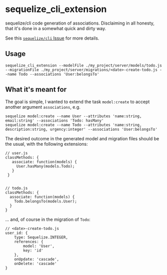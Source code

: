 # sequelize_cli_extension

sequelize/cli code generation of associations. Disclaiming in all honesty, that it's done in a somewhat quick and dirty way.

See this [`sequelize/cli` Issue](https://github.com/sequelize/cli/issues/435) for more details.

## Usage

`sequelize_cli_extension --modelFile ./my_project/server/models/todo.js --migrationFile ./my_project/server/migrations/<date>-create-todo.js --name Todo --associations 'User:belongsTo'`

## What it's meant for

The goal is simple, I wanted to extend the task `model:create`  to accept another argument `associations`, e.g. 
    
    sequelize model:create --name User --attributes 'name:string, email:string' --associations 'Todo: hasMany'
    sequelize model:create --name Todo --attributes 'name:string, description:string, urgency:integer' --associations 'User:belongsTo'

The desired outcome in the generated model and migration files should be the usual, with the following extensions:

    // user.js
    classMethods: {
       associate: function(models) {
         User.hasMany(models.Todo);
       }
     }


    // todo.js
    classMethods: {
      associate: function(models) {
        Todo.belongsTo(models.User);
      }
    }

... and, of course in the migration of `Todo`:

    // <date>-create-todo.js
    user_id: {
        type: Sequelize.INTEGER,
        references: {
            model: 'User',
            key: 'id'
        },
        onUpdate: 'cascade',
        onDelete: 'cascade'
    }
